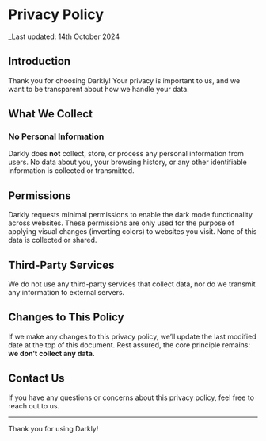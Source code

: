 # Privacy Policy

\_Last updated: 14th October 2024

## Introduction

Thank you for choosing Darkly! Your privacy is important to us, and we want to be transparent about how we handle your data.

## What We Collect

### No Personal Information

Darkly does **not** collect, store, or process any personal information from users. No data about you, your browsing history, or any other identifiable information is collected or transmitted.

## Permissions

Darkly requests minimal permissions to enable the dark mode functionality across websites. These permissions are only used for the purpose of applying visual changes (inverting colors) to websites you visit. None of this data is collected or shared.

## Third-Party Services

We do not use any third-party services that collect data, nor do we transmit any information to external servers.

## Changes to This Policy

If we make any changes to this privacy policy, we’ll update the last modified date at the top of this document. Rest assured, the core principle remains: **we don’t collect any data.**

## Contact Us

If you have any questions or concerns about this privacy policy, feel free to reach out to us.

---

Thank you for using Darkly!
